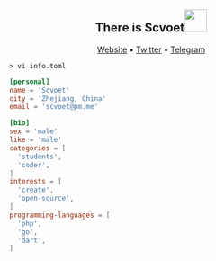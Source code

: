 <h2 align="center">There is Scvoet<img src="https://media.giphy.com/media/VgCDAzcKvsR6OM0uWg/giphy.gif" width="40"></h2>
<p align="center">
  <a href="https://scvoet.me">Website</a> •
  <a href="https://twitter.com/scvoet">Twitter</a> •
  <a href="https://t.me/scvoet">Telegram</a>
</p>

```vim
> vi info.toml
```

```toml
[personal]
name = 'Scvoet'
city = 'Zhejiang, China'
email = 'scvoet@pm.me'

[bio]
sex = 'male'
like = 'male'
categories = [
  'students',
  'coder',
]
interests = [
  'create',
  'open-source',
]
programming-languages = [
  'php',
  'go',
  'dart',
]
```
